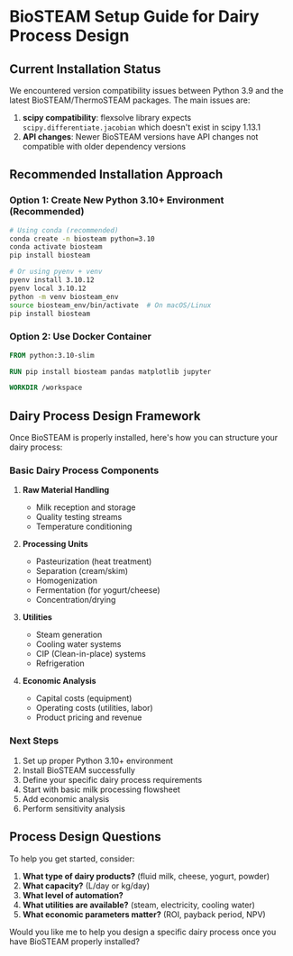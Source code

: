 # BioSTEAM Setup Guide for Dairy Process Design

## Current Installation Status

We encountered version compatibility issues between Python 3.9 and the latest BioSTEAM/ThermoSTEAM packages. The main issues are:

1. **scipy compatibility**: flexsolve library expects `scipy.differentiate.jacobian` which doesn't exist in scipy 1.13.1
2. **API changes**: Newer BioSTEAM versions have API changes not compatible with older dependency versions

## Recommended Installation Approach

### Option 1: Create New Python 3.10+ Environment (Recommended)

```bash
# Using conda (recommended)
conda create -n biosteam python=3.10
conda activate biosteam
pip install biosteam

# Or using pyenv + venv
pyenv install 3.10.12
pyenv local 3.10.12
python -m venv biosteam_env
source biosteam_env/bin/activate  # On macOS/Linux
pip install biosteam
```

### Option 2: Use Docker Container

```dockerfile
FROM python:3.10-slim

RUN pip install biosteam pandas matplotlib jupyter

WORKDIR /workspace
```

## Dairy Process Design Framework

Once BioSTEAM is properly installed, here's how you can structure your dairy process:

### Basic Dairy Process Components

1. **Raw Material Handling**
   - Milk reception and storage
   - Quality testing streams
   - Temperature conditioning

2. **Processing Units**
   - Pasteurization (heat treatment)
   - Separation (cream/skim)
   - Homogenization
   - Fermentation (for yogurt/cheese)
   - Concentration/drying

3. **Utilities**
   - Steam generation
   - Cooling water systems
   - CIP (Clean-in-place) systems
   - Refrigeration

4. **Economic Analysis**
   - Capital costs (equipment)
   - Operating costs (utilities, labor)
   - Product pricing and revenue

### Next Steps

1. Set up proper Python 3.10+ environment
2. Install BioSTEAM successfully
3. Define your specific dairy process requirements
4. Start with basic milk processing flowsheet
5. Add economic analysis
6. Perform sensitivity analysis

## Process Design Questions

To help you get started, consider:

1. **What type of dairy products?** (fluid milk, cheese, yogurt, powder)
2. **What capacity?** (L/day or kg/day)
3. **What level of automation?**
4. **What utilities are available?** (steam, electricity, cooling water)
5. **What economic parameters matter?** (ROI, payback period, NPV)

Would you like me to help you design a specific dairy process once you have BioSTEAM properly installed?
